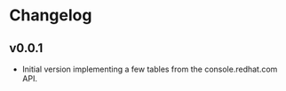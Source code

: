 # Changelog

## v0.0.1

- Initial version implementing a few tables from the console.redhat.com API.

